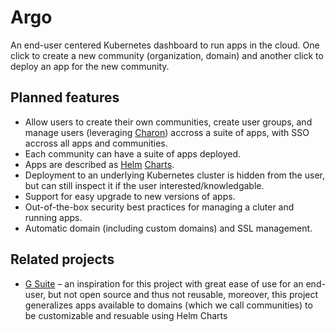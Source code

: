 # Argo

An end-user centered Kubernetes dashboard to run apps in the cloud. One click to create a new community (organization, domain) and another click to deploy an app for the new community.

## Planned features

* Allow users to create their own communities, create user groups, and manage users (leveraging [Charon](https://gitlab.com/charon/charon/)) accross a suite of apps,
  with SSO accross all apps and communities.
* Each community can have a suite of apps deployed.
* Apps are described as [Helm](https://helm.sh/) [Charts](https://helm.sh/docs/topics/charts/).
* Deployment to an underlying Kubernetes cluster is hidden from the user, but can still inspect it if the user interested/knowledgable.
* Support for easy upgrade to new versions of apps.
* Out-of-the-box security best practices for managing a cluter and running apps.
* Automatic domain (including custom domains) and SSL management.

## Related projects

* [G Suite](https://en.wikipedia.org/wiki/G_Suite) – an inspiration for this project with great ease of use for an end-user, but not open source and thus not reusable, moreover,
  this project generalizes apps available to domains (which we call communities) to be customizable and resuable using Helm Charts